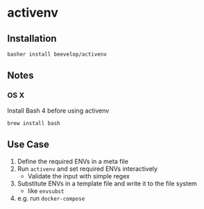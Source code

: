 # activenv


## Installation
```
basher install beevelop/activenv
```

## Notes
### OS X
Install Bash 4 before using activenv
```
brew install bash
```

## Use Case
1. Define the required ENVs in a meta file
2. Run `activenv` and set required ENVs interactively
    - Validate the input with simple regex
3. Substitute ENVs in a template file and write it to the file system
    - like `envsubst`
4. e.g. run `docker-compose`
